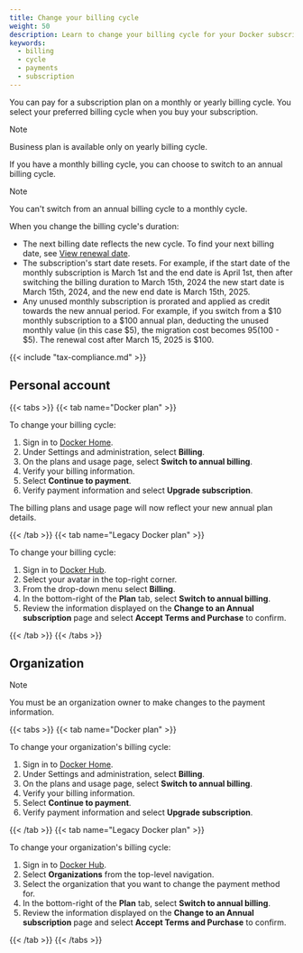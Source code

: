 ```yaml
---
title: Change your billing cycle
weight: 50
description: Learn to change your billing cycle for your Docker subscription
keywords:
  - billing
  - cycle
  - payments
  - subscription
---
```


You can pay for a subscription plan on a monthly or yearly billing cycle. You select your preferred billing cycle when you buy your subscription.

> [!NOTE]
>
> Business plan is available only on yearly billing cycle.

If you have a monthly billing cycle, you can choose to switch to an annual billing cycle.

> [!NOTE]
>
> You can't switch from an annual billing cycle to a monthly cycle.

When you change the billing cycle's duration:

- The next billing date reflects the new cycle. To find your next billing date, see [View renewal date](history.md#view-renewal-date).
- The subscription's start date resets. For example, if the start date of the monthly subscription is March 1st and the end date is April 1st, then after switching the billing duration to March 15th, 2024 the new start date is March 15th, 2024, and the new end date is March 15th, 2025.
- Any unused monthly subscription is prorated and applied as credit towards the new annual period. For example, if you switch from a $10 monthly subscription to a $100 annual plan, deducting the unused monthly value (in this case $5), the migration cost becomes $95 ($100 - $5). The renewal cost after March 15, 2025 is $100.

{{< include "tax-compliance.md" >}}

## Personal account

{{< tabs >}}
{{< tab name="Docker plan" >}}

To change your billing cycle:

1. Sign in to [Docker Home](https://app.docker.com/).
2. Under Settings and administration, select **Billing**.
3. On the plans and usage page, select **Switch to annual billing**.
4. Verify your billing information.
5. Select **Continue to payment**.
6. Verify payment information and select **Upgrade subscription**.

The billing plans and usage page will now reflect your new annual plan details.

{{< /tab >}}
{{< tab name="Legacy Docker plan" >}}

To change your billing cycle:

1. Sign in to [Docker Hub](https://hub.docker.com).
2. Select your avatar in the top-right corner.
3. From the drop-down menu select **Billing**.
4. In the bottom-right of the **Plan** tab, select **Switch to annual billing**.
5. Review the information displayed on the **Change to an Annual subscription** page and select **Accept Terms and Purchase** to confirm.

{{< /tab >}}
{{< /tabs >}}

## Organization

> [!NOTE]
>
> You must be an organization owner to make changes to the payment information.

{{< tabs >}}
{{< tab name="Docker plan" >}}

To change your organization's billing cycle:

1. Sign in to [Docker Home](https://app.docker.com/).
2. Under Settings and administration, select **Billing**.
3. On the plans and usage page, select **Switch to annual billing**.
4. Verify your billing information.
5. Select **Continue to payment**.
6. Verify payment information and select **Upgrade subscription**.

{{< /tab >}}
{{< tab name="Legacy Docker plan" >}}

To change your organization's billing cycle:

1. Sign in to [Docker Hub](https://hub.docker.com).
2. Select **Organizations** from the top-level navigation.
3. Select the organization that you want to change the payment method for.
4. In the bottom-right of the **Plan** tab, select **Switch to annual billing**.
5. Review the information displayed on the **Change to an Annual subscription** page and select **Accept Terms and Purchase** to confirm.

{{< /tab >}}
{{< /tabs >}}
